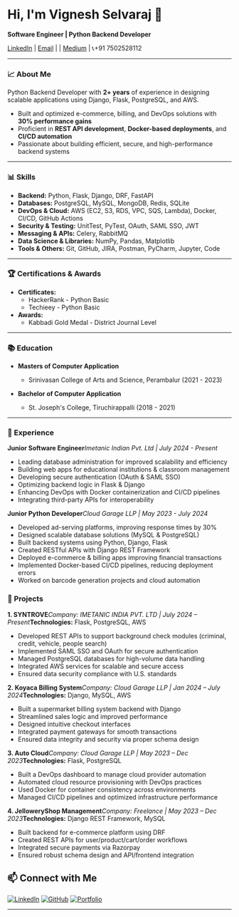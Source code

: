 # Hi, I'm Vignesh Selvaraj 👋

**Software Engineer | Python Backend Developer**

[LinkedIn](https://www.linkedin.com/in/vignesh118/) | [Email](mailto:vigneshaasiga2020@gmail.com) | | [Medium](https://ai-journal-hub.medium.com/) | 📞+91 7502528112
 
---

### 📈 About Me

Python Backend Developer with **2+ years** of experience in designing scalable applications using Django, Flask, PostgreSQL, and AWS.

- Built and optimized e-commerce, billing, and DevOps solutions with **30% performance gains**
- Proficient in **REST API development**, **Docker-based deployments**, and **CI/CD automation**
- Passionate about building efficient, secure, and high-performance backend systems

---

### 📊 Skills

- **Backend:** Python, Flask, Django, DRF, FastAPI
- **Databases:** PostgreSQL, MySQL, MongoDB, Redis, SQLite
- **DevOps & Cloud:** AWS (EC2, S3, RDS, VPC, SQS, Lambda), Docker, CI/CD, GitHub Actions
- **Security & Testing:** UnitTest, PyTest, OAuth, SAML SSO, JWT
- **Messaging & APIs:** Celery, RabbitMQ
- **Data Science & Libraries:** NumPy, Pandas, Matplotlib
- **Tools & Others:** Git, GitHub, JIRA, Postman, PyCharm, Jupyter, Code

---

### 🏆 Certifications & Awards

- **Certificates:**
  - HackerRank - Python Basic
  - Techieey - Python Basic
- **Awards:**
  - Kabbadi Gold Medal - District Journal Level

---

### 📚 Education

- **Masters of Computer Application**

  - Srinivasan College of Arts and Science, Perambalur (2021 - 2023)
- **Bachelor of Computer Application**

  - St. Joseph's College, Tiruchirappalli (2018 - 2021)

---

### 💼 Experience

**Junior Software Engineer***Imetanic Indian Pvt. Ltd | July 2024 - Present*

- Leading database administration for improved scalability and efficiency
- Building web apps for educational institutions & classroom management
- Developing secure authentication (OAuth & SAML SSO)
- Optimizing backend logic in Flask & Django
- Enhancing DevOps with Docker containerization and CI/CD pipelines
- Integrating third-party APIs for interoperability

**Junior Python Developer***Cloud Garage LLP | May 2023 - July 2024*

- Developed ad-serving platforms, improving response times by 30%
- Designed scalable database solutions (MySQL & PostgreSQL)
- Built backend systems using Python, Django, Flask
- Created RESTful APIs with Django REST Framework
- Deployed e-commerce & billing apps improving financial transactions
- Implemented Docker-based CI/CD pipelines, reducing deployment errors
- Worked on barcode generation projects and cloud automation

### 🧪 Projects

**1. SYNTROVE***Company: IMETANIC INDIA PVT. LTD | July 2024 – Present***Technologies:** Flask, PostgreSQL, AWS

- Developed REST APIs to support background check modules (criminal, credit, vehicle, people search)
- Implemented SAML SSO and OAuth for secure authentication
- Managed PostgreSQL databases for high-volume data handling
- Integrated AWS services for scalable and secure access
- Ensured data security compliance with U.S. standards

**2. Koyaca Billing System***Company: Cloud Garage LLP | Jan 2024 – July 2024***Technologies:** Django, MySQL, AWS

- Built a supermarket billing system backend with Django
- Streamlined sales logic and improved performance
- Designed intuitive checkout interfaces
- Integrated payment gateways for smooth transactions
- Ensured data integrity and security via proper schema design

**3. Auto Cloud***Company: Cloud Garage LLP | May 2023 – Dec 2023***Technologies:** Flask, PostgreSQL

- Built a DevOps dashboard to manage cloud provider automation
- Automated cloud resource provisioning with DevOps practices
- Used Docker for container consistency across environments
- Managed CI/CD pipelines and optimized infrastructure performance

**4. JelloweryShop Management***Company: Freelance | May 2023 – Dec 2023***Technologies:** Django REST Framework, MySQL

- Built backend for e-commerce platform using DRF
- Created REST APIs for user/product/cart/order workflows
- Integrated secure payments via Razorpay
- Ensured robust schema design and API/frontend integration

## 📫 Connect with Me  

[![LinkedIn](https://img.shields.io/badge/LinkedIn-0077B5?style=for-the-badge&logo=linkedin)](https://www.linkedin.com/in/vignesh118/)    [![GitHub](https://img.shields.io/badge/GitHub-181717?style=for-the-badge&logo=github)](https://github.com/Vigneshselvaraj1811/)    [![Portfolio](https://img.shields.io/badge/Portfolio-FF5722?style=for-the-badge&logo=react)](https://vigneshselvaraj1811.github.io/portfolio/)  

---
